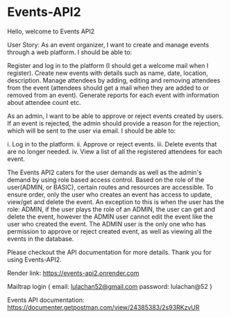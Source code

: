 # Events-API2
Hello, welcome to Events API2


User Story: As an event organizer, I want to create and manage events through a web platform. I should be able to:

Register and log in to the platform (I should get a welcome mail when I register).
Create new events with details such as name, date, location, description.
Manage attendees by adding, editing and removing attendees from the event (attendees should get a mail when they are added to or removed from an event).
Generate reports for each event with information about attendee count etc.

As an admin, I want to be able to approve or reject events created  by users. If an event is rejected, the admin should provide a reason for the rejection, which will be sent to the user via email. I should be able to:

i. Log in to the platform.
ii. Approve or reject events.
iii. Delete events that are no longer needed.
iv. View a list of all the registered attendees for each event.




The Events API2 caters for the user demands as well as the admin's demand by using role based access control.
Based on the role of the user(ADMIN, or BASIC), certain routes and resources are accessible.
To ensure order, only the user who creates an event has access to update, view/get and delete the event. An exception to this is when the user has the role: ADMIN, if the user plays the role of an ADMIN, the user can get and delete the event, however the ADMIN user cannot edit the event like the user who created the event. The ADMIN user is the only one who has permission to approve or reject created event, as well as viewing all the events in the database.

Please checkout the API documentation for more details. Thank you for using Events-API2.



Render link: https://events-api2.onrender.com

Mailtrap login { email: lulachan52@gmail.com
                password: lulachan@52 }
                
                
Events API documentation: https://documenter.getpostman.com/view/24385383/2s93RKzvUR
